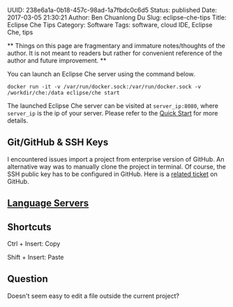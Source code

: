 UUID: 238e6a1a-0b18-457c-98ad-1a7fbdc0c6d5
Status: published
Date: 2017-03-05 21:30:21
Author: Ben Chuanlong Du
Slug: eclipse-che-tips
Title: Eclipse Che Tips
Category: Software
Tags: software, cloud IDE, Eclipse Che, tips

**
Things on this page are
fragmentary and immature notes/thoughts of the author.
It is not meant to readers
but rather for convenient reference of the author and future improvement.
**

You can launch an Eclipse Che server using the command below.
```
docker run -it -v /var/run/docker.sock:/var/run/docker.sock -v /workdir/che:/data eclipse/che start
```
The launched Eclipse Che server can be visited at `server_ip:8080`,
where `server_ip` is the ip of your server.
Please refer to the [Quick Start](https://www.eclipse.org/che/docs/quick-start.html#docker) for more details.

## Git/GitHub & SSH Keys

I encountered issues import a project from enterprise version of GitHub.
An alternative way was to manually clone the project in terminal.
Of course,
the SSH public key has to be configured in GitHub.
Here is a [related ticket](https://github.com/eclipse/che/issues/1938) on GitHub.

## [Language Servers](https://microsoft.github.io/language-server-protocol/implementors/servers/)

## Shortcuts

Ctrl + Insert: Copy

Shift + Insert: Paste

## Question
Doesn't seem easy to edit a file outside the current project?
